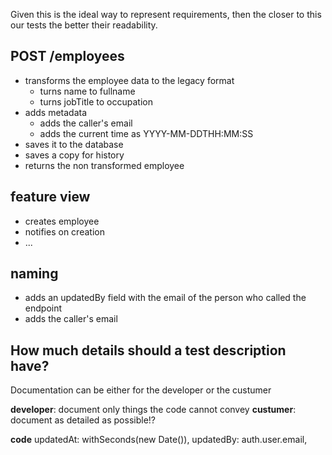 Given this is the ideal  way to represent requirements, then the closer to this our tests the better their readability.

## POST /employees
- transforms the employee data to the legacy format
  - turns name to fullname
  - turns jobTitle to occupation
- adds metadata
  - adds the caller's email
  - adds the current time as YYYY-MM-DDTHH:MM:SS
- saves it to the database
- saves a copy for history
- returns the non transformed employee

## feature view
- creates employee
- notifies on creation
- ...

## naming
- adds an updatedBy field with the email of the person who called the endpoint
- adds the caller's email


## How much details should a test description have?

Documentation can be either for the developer or the custumer

**developer**: document only things the code cannot convey
**custumer**: document as detailed as possible!?

**code**
updatedAt: withSeconds(new Date()),
updatedBy: auth.user.email,



